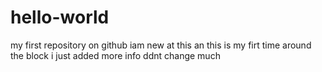 # hello-world
my first repository on github
iam new at this an this is my firt time around the block
i just added more info ddnt change much
